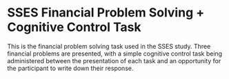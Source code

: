 # SSES Financial Problem Solving + Cognitive Control Task

This is the financial problem solving task used in the SSES study. Three financial problems are presented, with a simple cognitive control task being administered between the presentation of each task and an opportunity for the participant to write down their response.
